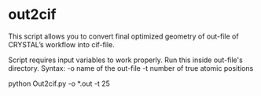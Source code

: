# out2cif
This script allows you to convert final optimized geometry of out-file of CRYSTAL’s workflow into cif-file.

Script requires input variables to work properly. Run this inside out-file's directory.
Syntax: -o name of the out-file -t number of true atomic positions

python Out2cif.py -o *.out -t 25
        
